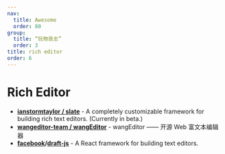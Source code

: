 ```yaml
---
nav:
  title: Awesome
  order: 80
group:
  title: “玩物丧志”
  order: 3
title: rich editor
order: 6
---
```


# Rich Editor

- **[ianstormtaylor / slate](https://github.com/ianstormtaylor/slate)** - A completely customizable framework for building rich text editors. (Currently in beta.)
- **[wangeditor-team / wangEditor](https://github.com/wangeditor-team/wangEditor)** - wangEditor —— 开源 Web 富文本编辑器
- **[facebook](https://github.com/facebook?type=source)/[draft-js](https://github.com/facebook/draft-js)** - A React framework for building text editors.


